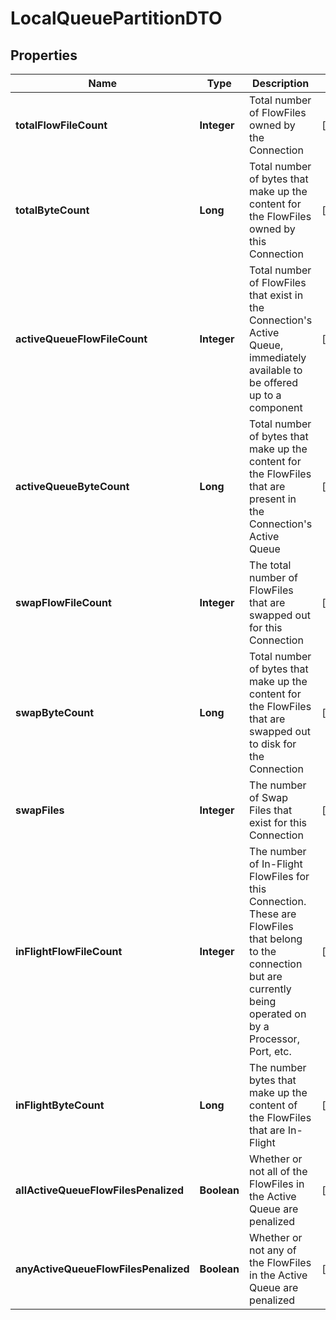 # LocalQueuePartitionDTO

## Properties
Name | Type | Description | Notes
------------ | ------------- | ------------- | -------------
**totalFlowFileCount** | **Integer** | Total number of FlowFiles owned by the Connection |  [optional]
**totalByteCount** | **Long** | Total number of bytes that make up the content for the FlowFiles owned by this Connection |  [optional]
**activeQueueFlowFileCount** | **Integer** | Total number of FlowFiles that exist in the Connection&#x27;s Active Queue, immediately available to be offered up to a component |  [optional]
**activeQueueByteCount** | **Long** | Total number of bytes that make up the content for the FlowFiles that are present in the Connection&#x27;s Active Queue |  [optional]
**swapFlowFileCount** | **Integer** | The total number of FlowFiles that are swapped out for this Connection |  [optional]
**swapByteCount** | **Long** | Total number of bytes that make up the content for the FlowFiles that are swapped out to disk for the Connection |  [optional]
**swapFiles** | **Integer** | The number of Swap Files that exist for this Connection |  [optional]
**inFlightFlowFileCount** | **Integer** | The number of In-Flight FlowFiles for this Connection. These are FlowFiles that belong to the connection but are currently being operated on by a Processor, Port, etc. |  [optional]
**inFlightByteCount** | **Long** | The number bytes that make up the content of the FlowFiles that are In-Flight |  [optional]
**allActiveQueueFlowFilesPenalized** | **Boolean** | Whether or not all of the FlowFiles in the Active Queue are penalized |  [optional]
**anyActiveQueueFlowFilesPenalized** | **Boolean** | Whether or not any of the FlowFiles in the Active Queue are penalized |  [optional]
